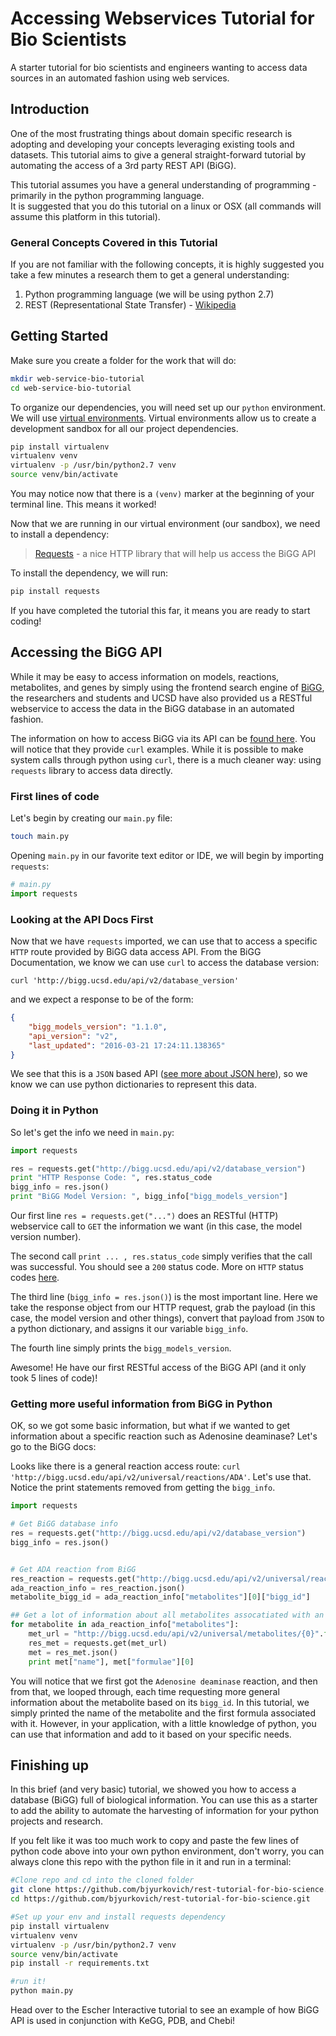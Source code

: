 # Accessing Webservices Tutorial for Bio Scientists
A starter tutorial for bio scientists and engineers wanting to access data sources in an automated fashion using web services.

## Introduction
One of the most frustrating things about domain specific research is adopting and developing your concepts leveraging existing tools and datasets.  This tutorial aims to give a general straight-forward tutorial by automating the access of a 3rd party REST API (BiGG).

This tutorial assumes you have a general understanding of programming - primarily in the python programming language.  
It is suggested that you do this tutorial on a linux or OSX (all commands will assume this platform in this tutorial).

### General Concepts Covered in this Tutorial
If you are not familiar with the following concepts, it is highly suggested you take a few minutes a research them to get a general understanding:

1. Python programming language (we will be using python 2.7)
2. REST (Representational State Transfer) - [Wikipedia](https://en.wikipedia.org/wiki/Representational_state_transfer)


## Getting Started

Make sure you create a folder for the work that will do:

```bash
mkdir web-service-bio-tutorial
cd web-service-bio-tutorial
```

To organize our dependencies, you will need set up our `python` environment.  We will use [virtual environments](http://docs.python-guide.org/en/latest/dev/virtualenvs/).  Virtual environments allow us to create a development sandbox for all our project dependencies.

```bash
pip install virtualenv
virtualenv venv
virtualenv -p /usr/bin/python2.7 venv
source venv/bin/activate
```

You may notice now that there is a `(venv)` marker at the beginning of your terminal line.  This means it worked!

Now that we are running in our virtual environment (our sandbox), we need to install a dependency:

> [Requests](http://docs.python-requests.org/en/master/) - a nice HTTP library that will help us access the BiGG API

To install the dependency, we will run:

```bash
pip install requests
```

If you have completed the tutorial this far, it means you are ready to start coding!

## Accessing the BiGG API
While it may be easy to access information on models, reactions, metabolites, and genes by simply using the frontend search engine of [BiGG](bigg.ucsd.edu), the researchers and students and UCSD have also provided us a RESTful webservice to access the data in the BiGG database in an automated fashion.

The information on how to access BiGG via its API can be [found here](http://bigg.ucsd.edu/data_access).  You will notice that they provide `curl` examples.  While it is possible to make system calls through python using `curl`, there is a much cleaner way:  using `requests` library to access data directly.

### First lines of code
Let's begin by creating our `main.py` file:

```bash
touch main.py
```

Opening `main.py` in our favorite text editor or IDE, we will begin by importing `requests`:
```python
# main.py
import requests
```

### Looking at the API Docs First
Now that we have `requests` imported, we can use that to access a specific `HTTP` route provided by BiGG data access API.  From the BiGG Documentation, we know we can use `curl` to access the database version:

`curl 'http://bigg.ucsd.edu/api/v2/database_version'`

and we expect a response to be of the form:

```json
{
    "bigg_models_version": "1.1.0",
    "api_version": "v2",
    "last_updated": "2016-03-21 17:24:11.138365"
}
```

We see that this is a `JSON` based API ([see more about JSON here](json.org)), so we know we can use python dictionaries to represent this data. 

### Doing it in Python
So let's get the info we need in `main.py`:

```python
import requests

res = requests.get("http://bigg.ucsd.edu/api/v2/database_version")
print "HTTP Response Code: ", res.status_code
bigg_info = res.json()
print "BiGG Model Version: ", bigg_info["bigg_models_version"]

```

Our first line `res = requests.get("...")` does an RESTful (HTTP) webservice call to `GET` the information we want (in this case, the model version number).  

The second call `print ... , res.status_code` simply verifies that the call was successful.  You should see a `200` status code.  More on `HTTP` status codes [here](https://httpstatusdogs.com/). 

The third line (`bigg_info = res.json()`) is the most important line.  Here we take the response object from our HTTP request, grab the payload (in this case, the model version and other things), convert that payload from `JSON` to a python dictionary, and assigns it our variable `bigg_info`.

The fourth line simply prints the `bigg_models_version`. 

Awesome!  He have our first RESTful access of the BiGG API (and it only took 5 lines of code)!

### Getting more useful information from BiGG in Python
OK, so we got some basic information, but what if we wanted to get information about a specific reaction such as Adenosine deaminase?  Let's go to the BiGG docs:

Looks like there is a general reaction access route: `curl 'http://bigg.ucsd.edu/api/v2/universal/reactions/ADA'`.  Let's use that.  Notice the print statements removed from getting the `bigg_info`.



```python
import requests

# Get BiGG database info
res = requests.get("http://bigg.ucsd.edu/api/v2/database_version")
bigg_info = res.json()


# Get ADA reaction from BiGG
res_reaction = requests.get("http://bigg.ucsd.edu/api/v2/universal/reactions/ADA")
ada_reaction_info = res_reaction.json()
metabolite_bigg_id = ada_reaction_info["metabolites"][0]["bigg_id"]

## Get a lot of information about all metabolites assocatiated with an ADA reaction
for metabolite in ada_reaction_info["metabolites"]:
    met_url = "http://bigg.ucsd.edu/api/v2/universal/metabolites/{0}".format(metabolite["bigg_id"])
    res_met = requests.get(met_url)
    met = res_met.json()
    print met["name"], met["formulae"][0]

```

You will notice that we first got the `Adenosine deaminase` reaction, and then from that, we looped through, each time requesting more general information about the metabolite based on its `bigg_id`.  In this tutorial, we simply printed the name of the metabolite and the first formula associated with it.  However, in your application, with a little knowledge of python, you can use that information and add to it based on your specific needs.


## Finishing up
In this brief (and very basic) tutorial, we showed you how to access a database (BiGG) full of biological information.  You can use this as a starter to add the ability to automate the harvesting of information for your python projects and research.

If you felt like it was too much work to copy and paste the few lines of python code above into your own python environment, don't worry, you can always clone this repo with the python file in it and run in a terminal:

```bash
#Clone repo and cd into the cloned folder
git clone https://github.com/bjyurkovich/rest-tutorial-for-bio-science.git
cd https://github.com/bjyurkovich/rest-tutorial-for-bio-science.git

#Set up your env and install requests dependency
pip install virtualenv
virtualenv venv
virtualenv -p /usr/bin/python2.7 venv
source venv/bin/activate
pip install -r requirements.txt

#run it!
python main.py
```

Head over to the Escher Interactive tutorial to see an example of how BiGG API is used in conjunction with KeGG, PDB, and Chebi!

